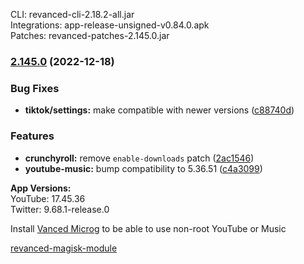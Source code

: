 CLI: revanced-cli-2.18.2-all.jar  
Integrations: app-release-unsigned-v0.84.0.apk  
Patches: revanced-patches-2.145.0.jar  

### [2.145.0](https://github.com/Vucko130/revanced-patches/compare/v2.144.0...v2.145.0) (2022-12-18)
### Bug Fixes
* **tiktok/settings:** make compatible with newer versions ([c88740d](https://github.com/Vucko130/revanced-patches/commit/c88740dc2bf040747d9704d5bed52a7b533c22d6))
### Features
* **crunchyroll:** remove `enable-downloads` patch ([2ac1546](https://github.com/Vucko130/revanced-patches/commit/2ac15460f5734fc2c6d2d78d34083a8e6b2f7012))
* **youtube-music:** bump compatibility to 5.36.51 ([c4a3099](https://github.com/Vucko130/revanced-patches/commit/c4a3099c1ca39431fba9beb94cc2b43e260561d9))

  
**App Versions:**  
YouTube: 17.45.36  
Twitter: 9.68.1-release.0  

Install [Vanced Microg](https://github.com/inotia00/VancedMicroG/releases) to be able to use non-root YouTube or Music  

[revanced-magisk-module](https://github.com/Vucko130/revanced-magisk-module)  
